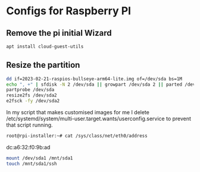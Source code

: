 # Configs for Raspberry PI

## Remove the pi initial Wizard

```bash
apt install cloud-guest-utils
```

## Resize the partition

```bash
dd if=2023-02-21-raspios-bullseye-arm64-lite.img of=/dev/sda bs=1M
echo ", +" | sfdisk -N 2 /dev/sda || growpart /dev/sda 2 || parted /dev/sda resizepart 2 100%
partprobe /dev/sda
resize2fs /dev/sda2
e2fsck -fy /dev/sda2
```

In my script that makes customised images for me I delete /etc/systemd/system/multi-user.target.wants/userconfig.service to prevent that script running.

```bash
root@rpi-installer:~# cat /sys/class/net/eth0/address
```

dc:a6:32:f0:9b:ad

```bash
mount /dev/sda1 /mnt/sda1
touch /mnt/sda1/ssh
```
